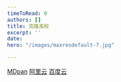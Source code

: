 ```yaml
---
timeToRead: 0
authors: []
title: 克隆高校
excerpt: ''
date: 
hero: "/images/maxresdefault-7.jpg"

---
```

[MDpan](https://mdpan.tk/%E5%85%8B%E9%9A%86%E9%AB%98%E6%A0%A1)
[阿里云](https://www.aliyundrive.com/s/YAqLqSKLHwg)
[百度云](https://pan.baidu.com/s/1VGWsVPW0JtIdmC6GRWYI7w?pwd=xdcv)